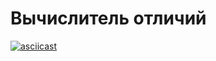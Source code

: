 # Вычислитель отличий

[![asciicast](https://asciinema.org/a/mZB9rcHIjCOkPAObDh9YmuLeT.svg)](https://asciinema.org/a/mZB9rcHIjCOkPAObDh9YmuLeT)
